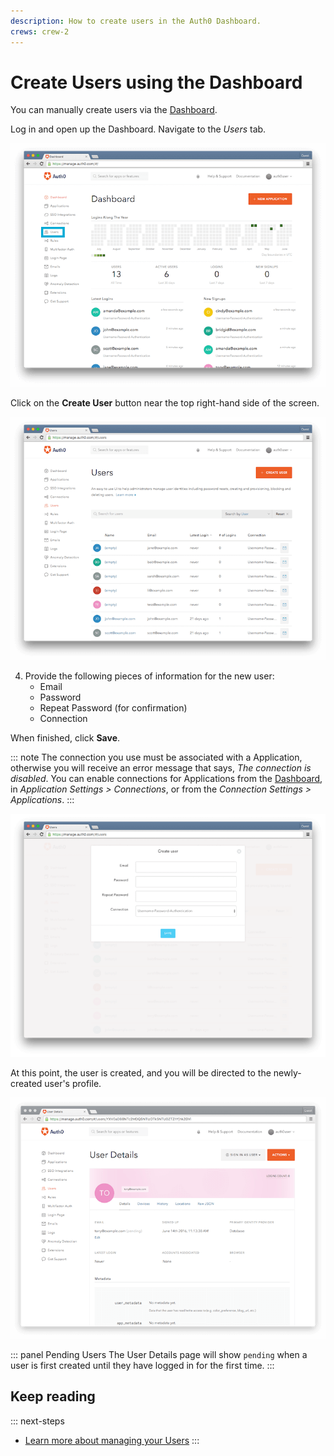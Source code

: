 ```yaml
---
description: How to create users in the Auth0 Dashboard.
crews: crew-2
---
```


# Create Users using the Dashboard

You can manually create users via the [Dashboard](${manage_url}).

Log in and open up the Dashboard. Navigate to the _Users_ tab.

![](/media/articles/users/dashboard.png)

Click on the __Create User__ button near the top right-hand side of the screen.

![](/media/articles/users/users-tab.png)

4. Provide the following pieces of information for the new user:
    * Email
    * Password
    * Repeat Password (for confirmation)
    * Connection

  When finished, click __Save__.

::: note
The connection you use must be associated with a Application, otherwise you will receive an error message that says, <em>The connection is disabled</em>. You can enable connections for Applications from the <a href="${manage_url}">Dashboard</a>, in <em> Application Settings > Connections</em>, or from the <em>Connection Settings > Applications</em>.
:::

![](/media/articles/users/create-user.png)

At this point, the user is created, and you will be directed to the newly-created user's profile.

![](/media/articles/users/user-profile.png)

::: panel Pending Users
The User Details page will show `pending` when a user is first created until they have logged in for the first time.
:::

## Keep reading

::: next-steps
* [Learn more about managing your Users](/user-profile)
:::
